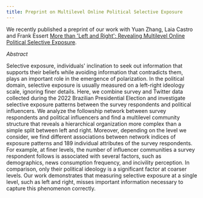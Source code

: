 ```yaml
---
title: Preprint on Multilevel Online Political Selective Exposure
---
```



We recently published a preprint of our work with Yuan Zhang, Laia Castro and Frank Essert [More than 'Left and Right': Revealing Multilevel Online Political Selective Exposure](https://arxiv.org/abs/2408.03828).

*Abstract*

Selective exposure, individuals' inclination to seek out information that supports their beliefs while avoiding information that contradicts them, plays an important role in the emergence of polarization. In the political domain, selective exposure is usually measured on a left-right ideology scale, ignoring finer details. Here, we combine survey and Twitter data collected during the 2022 Brazilian Presidential Election and investigate selective exposure patterns between the survey respondents and political influencers. We analyze the followship network between survey respondents and political influencers and find a multilevel community structure that reveals a hierarchical organization more complex than a simple split between left and right. Moreover, depending on the level we consider, we find different associations between network indices of exposure patterns and 189 individual attributes of the survey respondents. For example, at finer levels, the number of influencer communities a survey respondent follows is associated with several factors, such as demographics, news consumption frequency, and incivility perception. In comparison, only their political ideology is a significant factor at coarser levels. Our work demonstrates that measuring selective exposure at a single level, such as left and right, misses important information necessary to capture this phenomenon correctly.
